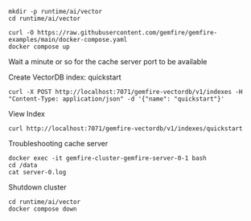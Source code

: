

```shell
mkdir -p runtime/ai/vector
cd runtime/ai/vector
```

```shell
curl -O https://raw.githubusercontent.com/gemfire/gemfire-examples/main/docker-compose.yaml
docker compose up
```

Wait a minute or so for the cache server port to be available


Create VectorDB index: quickstart

```shell
curl -X POST http://localhost:7071/gemfire-vectordb/v1/indexes -H "Content-Type: application/json" -d '{"name": "quickstart"}'
```

View Index

```shell
curl http://localhost:7071/gemfire-vectordb/v1/indexes/quickstart
```



Troubleshooting cache server 

```shell
docker exec -it gemfire-cluster-gemfire-server-0-1 bash
cd /data
cat server-0.log
```


Shutdown cluster


```shell
cd runtime/ai/vector
docker compose down
```